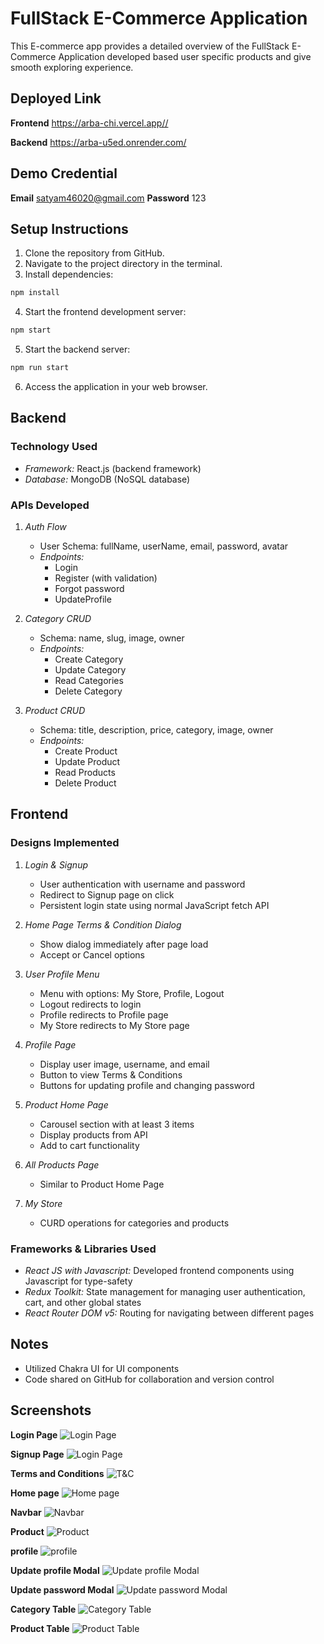 # FullStack E-Commerce Application

This E-commerce app provides a detailed overview of the FullStack E-Commerce Application developed based user specific products and give smooth exploring experience.

## Deployed Link

**Frontend** https://arba-chi.vercel.app//

**Backend** https://arba-u5ed.onrender.com/

## Demo Credential

**Email** satyam46020@gmail.com
**Password** 123

## Setup Instructions

1. Clone the repository from GitHub.
2. Navigate to the project directory in the terminal.
3. Install dependencies:

```bash
npm install
```  
4. Start the frontend development server:

```bash
npm start
```

5. Start the backend server:

```bash
npm run start
```

6. Access the application in your web browser.

## Backend

### Technology Used

- *Framework:* React.js (backend framework)
- *Database:* MongoDB (NoSQL database)

### APIs Developed

1. *Auth Flow*
   - User Schema: fullName, userName, email, password, avatar
   - *Endpoints:*
     - Login
     - Register (with validation)
     - Forgot password
     - UpdateProfile
   
2. *Category CRUD*
   - Schema: name, slug, image, owner
   - *Endpoints:*
     - Create Category
     - Update Category
     - Read Categories
     - Delete Category
   
3. *Product CRUD*
   - Schema: title, description, price, category, image, owner
   - *Endpoints:*
     - Create Product
     - Update Product
     - Read Products
     - Delete Product

## Frontend

### Designs Implemented

1. *Login & Signup*
   - User authentication with username and password
   - Redirect to Signup page on click
   - Persistent login state using normal JavaScript fetch API
   
2. *Home Page Terms & Condition Dialog*
   - Show dialog immediately after page load
   - Accept or Cancel options
   
3. *User Profile Menu*
   - Menu with options: My Store, Profile, Logout
   - Logout redirects to login
   - Profile redirects to Profile page
   - My Store redirects to My Store page
   
4. *Profile Page*
   - Display user image, username, and email
   - Button to view Terms & Conditions
   - Buttons for updating profile and changing password
   
5. *Product Home Page*
   - Carousel section with at least 3 items
   - Display products from API
   - Add to cart functionality
   
6. *All Products Page*
   - Similar to Product Home Page
   
7. *My Store*
   - CURD operations for categories and products

### Frameworks & Libraries Used

- *React JS with Javascript:* Developed frontend components using Javascript for type-safety
- *Redux Toolkit:* State management for managing user authentication, cart, and other global states
- *React Router DOM v5:* Routing for navigating between different pages

## Notes

- Utilized Chakra UI for UI components
- Code shared on GitHub for collaboration and version control

## Screenshots

**Login Page**
![Login Page](/frontend/src/Assets/login.png)

**Signup Page**
![Login Page](/frontend/src/Assets/login.png)

**Terms and Conditions**
![T&C](/frontend/src/Assets/t&c.png)

**Home page**
![Home page ](/frontend/src/Assets/Homepage.png)

**Navbar**
![Navbar ](/frontend/src/Assets/navbar.png)

**Product**
![Product ](/frontend/src/Assets/Product.png)

**profile**
![profile ](/frontend/src/Assets/profile.png)

**Update profile Modal**
![Update profile Modal ](/frontend/src/Assets/update_profile.png)

**Update password Modal**
![Update password Modal ](/frontend/src/Assets/update_password.png)

**Category Table**
![Category Table ](/frontend/src/Assets/category_table.png)

**Product Table**
![Product Table ](/frontend/src/Assets/product_table.png)


